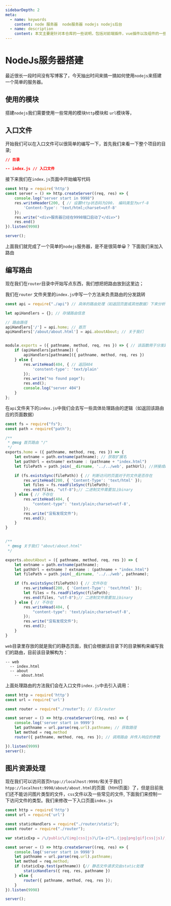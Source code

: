 ```yaml
---
sidebarDepth: 2
meta:
  - name: keywords
    content: node 服务器  node服务器 nodejs nodejs后台
  - name: description
    content: 本文主要是针对本仓库的一些说明，包括对前端插件，vue插件以及组件的一些简单介绍
---
```


# NodeJs服务器搭建

最近很长一段时间没有写博客了，今天抽出时间来搞一搞如何使用`nodejs`来搭建一个简单的服务器。

## 使用的模块

搭建`nodejs`我们需要使用一些常用的模块`http`模块和 `url`模块等，



## 入口文件

开始我们可以在入口文件可以很简单的编写一下，首先我们来看一下整个项目的目录;

```json
// 目录

-- index.js // 入口文件
```

接下来我们在`index.js`页面中开始编写代码

```js
const http = require('http')
const server = () => http.createServer((req, res) => {
    console.log("server start in 9998")
    res.writeHeader(200, { // 设置http状态码为200， 编码类型为urf-8
        'Content-Type': 'text/html;charset=utf-8'
    });
    res.write("<div>服务器已经在9998端口启动了</div>")
    res.end()
}).listen(9998)

server();
```

上面我们就完成了一个简单的`nodejs`服务器，是不是很简单😀？ 下面我们来加入路由


## 编写路由

现在我们在`router`目录中开始写点东西，我们想把把路由放到这里边；

我们在`router` 文件夹里的`index.js`中写一个方法来负责路由的分发跳转

```js
const api = require("./api") // 具体的路由处理（如返回页面或其他数据）下来分析

let apiHandlers = {}; // 存储路由信息

// 路由路径
apiHandlers['/'] = api.home; // 首页
apiHandlers['/about/about.html'] = api.aboutAbout; // 关于我们


module.exports = ({ pathname, method, req, res }) => { // 该函数用于分发路由
    if (apiHandlers[pathname]) {
        apiHandlers[pathname]({ pathname, method, req, res })
    } else {
        res.writeHead(404, { // 返回404
            'constent-type': 'text/plain'
        });
        res.write("no found page");
        res.end();
        console.log("server 404")
    }
};
```

在`api`文件夹下的`index.js`中我们会去写一些具体处理路由的逻辑（如返回该路由应的页面数据）

```js
const fs = require("fs");
const path = require("path");

/**
 * @msg 首页路由 "/"
 */
exports.home = ({ pathname, method, req, res }) => {
    let extname = path.extname(pathname); // 获取扩展名
    let pathUrl = extname? extname : (pathname + "index.html")
    let filePath = path.join(__dirname, '../../web', pathUrl); //拼接成web下的目录路径

    if (fs.existsSync(filePath)) { // 判断访问的页面对于的文件是否存在
        res.writeHead(200, { 'Content-Type': 'text/html' });
        let files = fs.readFileSync(filePath);
        res.end(files, "utf-8");// 二进制文件需要加上binary
    } else { // 不存在
        res.writeHead(404, {
            "content-type": 'text/plain;charset=utf-8',
        }); 
        res.write("没有发现文件");
        res.end();
    }
}


/**
 * @msg 关于我们 "about/about.html"
 */

exports.aboutAbout = ({ pathname, method, req, res }) => {
    let extname = path.extname(pathname);
    let pathUrl = extname ? extname : (pathname + "index.html")
    let filePath = path.join(__dirname, '../../web', pathname);

    if (fs.existsSync(filePath)) { // 文件存在
        res.writeHead(200, { 'Content-Type': 'text/html' });
        let files = fs.readFileSync(filePath);
        res.end(files, "utf-8");// 二进制文件需要加上binary
    } else { // 不存在
        res.writeHead(404, {
            "content-type": 'text/plain;charset=utf-8',
        });
        res.write("没有发现文件");
        res.end();
    }
}
```

`web`目录里存放的就是我们的静态页面，我们会根据该目录下的目录解构来编写我们的路由，目前该目录解构为：


```
-- web
  -- index.html
  -- about
    -- about.html  
```

上面处理路由的方法我们会在入口文件`index.js`中去引入调用：

```js
const http = require('http')
const url = require('url')

const router = require("./router"); // 引入router

const server = () => http.createServer((req, res) => {
    console.log('server start in 9999')
    let pathname = url.parse(req.url).pathname; // 获取路径
    let method = req.method 
    router({ pathname, method, req, res }); // 调用路由 并传入响应的参数

}).listen(9999)
server();
```


## 图片资源处理

现在我们可以访问首页`htpp://localhost:9998/`和关于我们`htpp://localhost:9998/about/about.html`的页面（html页面）了，但是目前我们还不能访问图片类型的文件，`css`文件以及一些常见的文件, 下面我们来控制一下访问文件的类型。我们来修改一下入口页面`index.js`


```js
const http = require('http')
const url = require('url')

const staticHandlers = require("./router/static");
const router = require("./router");

var staticExp = /\/public\/(img|css|js)\/[a-z]*\.(jpg|png|gif|css|js)/; // 使用正则来限制访问文件类型

const server = () => http.createServer((req, res) => {
    console.log('server start in 9998')
    let pathname = url.parse(req.url).pathname;
    let method = req.method;
    if (staticExp.test(pathname)) {// 静态文件请求交由static处理
        staticHandlers({ req, res, pathname })
    } else {
        router({ pathname, method, req, res });
    }
}).listen(9998)

server();
```
